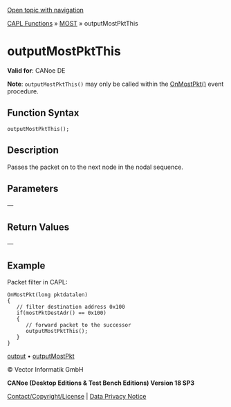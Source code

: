 [Open topic with navigation](../../../../../CANoeDEFamily.htm#Topics/CAPLFunctions/MOST/Functions/CAPLfunctionMOSTOutputMostPktThis.md)

[CAPL Functions](../../CAPLfunctions.md) » [MOST](../CAPLfunctionsMOSTOverview.md) » outputMostPktThis

# outputMostPktThis

**Valid for**: CANoe DE

**Note**: `outputMostPktThis()` may only be called within the [OnMostPkt()](../EventProcedures/CAPLfunctionOnMOSTPkt.md) event procedure.

## Function Syntax

`outputMostPktThis();`

## Description

Passes the packet on to the next node in the nodal sequence.

## Parameters

—

## Return Values

—

## Example

Packet filter in CAPL:

```plaintext
OnMostPkt(long pktdatalen)
{
   // filter destination address 0x100
   if(mostPktDestAdr() == 0x100)
   {
      // forward packet to the successor
      outputMostPktThis(); 
   }
}
```

[output](CAPLfunctionMOSToutput.md) • [outputMostPkt](CAPLfunctionMOSTOutputMostPkt.md)

© Vector Informatik GmbH

**CANoe (Desktop Editions & Test Bench Editions) Version 18 SP3**

[Contact/Copyright/License](../../../Shared/ContactCopyrightLicense.md) | [Data Privacy Notice](https://www.vector.com/int/en/company/get-info/privacy-policy/)
